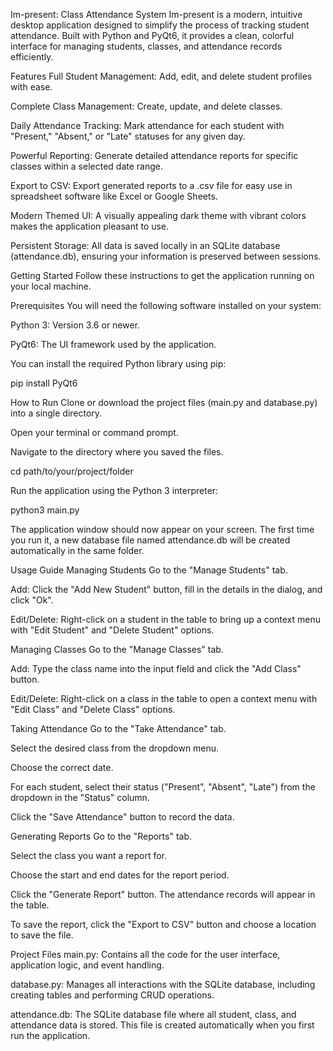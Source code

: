 Im-present: Class Attendance System
Im-present is a modern, intuitive desktop application designed to simplify the process of tracking student attendance. Built with Python and PyQt6, it provides a clean, colorful interface for managing students, classes, and attendance records efficiently.

 Features
Full Student Management: Add, edit, and delete student profiles with ease.

Complete Class Management: Create, update, and delete classes.

Daily Attendance Tracking: Mark attendance for each student with "Present," "Absent," or "Late" statuses for any given day.

Powerful Reporting: Generate detailed attendance reports for specific classes within a selected date range.

Export to CSV: Export generated reports to a .csv file for easy use in spreadsheet software like Excel or Google Sheets.

Modern Themed UI: A visually appealing dark theme with vibrant colors makes the application pleasant to use.

Persistent Storage: All data is saved locally in an SQLite database (attendance.db), ensuring your information is preserved between sessions.

Getting Started
Follow these instructions to get the application running on your local machine.

Prerequisites
You will need the following software installed on your system:

Python 3: Version 3.6 or newer.

PyQt6: The UI framework used by the application.

You can install the required Python library using pip:

pip install PyQt6

How to Run
Clone or download the project files (main.py and database.py) into a single directory.

Open your terminal or command prompt.

Navigate to the directory where you saved the files.

cd path/to/your/project/folder

Run the application using the Python 3 interpreter:

python3 main.py

The application window should now appear on your screen. The first time you run it, a new database file named attendance.db will be created automatically in the same folder.

 Usage Guide
 Managing Students
Go to the "Manage Students" tab.

Add: Click the "Add New Student" button, fill in the details in the dialog, and click "Ok".

Edit/Delete: Right-click on a student in the table to bring up a context menu with "Edit Student" and "Delete Student" options.

 Managing Classes
Go to the "Manage Classes" tab.

Add: Type the class name into the input field and click the "Add Class" button.

Edit/Delete: Right-click on a class in the table to open a context menu with "Edit Class" and "Delete Class" options.

 Taking Attendance
Go to the "Take Attendance" tab.

Select the desired class from the dropdown menu.

Choose the correct date.

For each student, select their status ("Present", "Absent", "Late") from the dropdown in the "Status" column.

Click the "Save Attendance" button to record the data.

 Generating Reports
Go to the "Reports" tab.

Select the class you want a report for.

Choose the start and end dates for the report period.

Click the "Generate Report" button. The attendance records will appear in the table.

To save the report, click the "Export to CSV" button and choose a location to save the file.

 Project Files
main.py: Contains all the code for the user interface, application logic, and event handling.

database.py: Manages all interactions with the SQLite database, including creating tables and performing CRUD operations.

attendance.db: The SQLite database file where all student, class, and attendance data is stored. This file is created automatically when you first run the application.